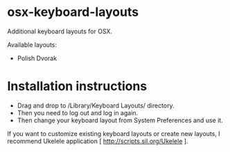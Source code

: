 osx-keyboard-layouts
====================

Additional keyboard layouts for OSX.

Available layouts:
* Polish Dvorak

Installation instructions
=========================

* Drag and drop to /Library/Keyboard Layouts/ directory.
* Then you need to log out and log in again.
* Then change your keyboard layout from System Preferences and use it.

If you want to customize existing keyboard layouts or create
new layouts, I recommend Ukelele application [ http://scripts.sil.org/Ukelele ].
